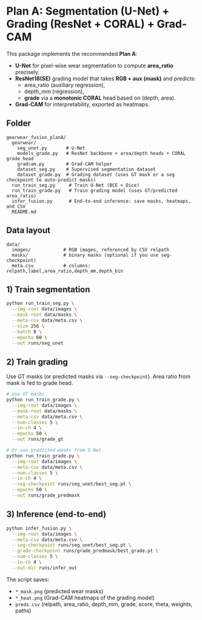 
# Plan A: Segmentation (U-Net) + Grading (ResNet + CORAL) + Grad-CAM

This package implements the recommended **Plan A**:
- **U-Net** for pixel-wise wear segmentation to compute **area_ratio** precisely.
- **ResNet18(SE)** grading model that takes **RGB + aux (mask)** and predicts:
  - area_ratio (auxiliary regression),
  - depth_mm (regression),
  - **grade** via a **monotonic CORAL** head based on (depth, area).
- **Grad-CAM** for interpretability, exported as heatmaps.

## Folder
```
gearwear_fusion_planA/
  gearwear/
    seg_unet.py       # U-Net
    models_grade.py   # ResNet backbone + area/depth heads + CORAL grade head
    gradcam.py        # Grad-CAM helper
    dataset_seg.py    # Supervised segmentation dataset
    dataset_grade.py  # Grading dataset (uses GT mask or a seg checkpoint to auto-predict masks)
  run_train_seg.py     # Train U-Net (BCE + Dice)
  run_train_grade.py   # Train grading model (uses GT/predicted area_ratio)
  infer_fusion.py      # End-to-end inference: save masks, heatmaps, and CSV
  README.md
```

## Data layout
```
data/
  images/            # RGB images, referenced by CSV relpath
  masks/             # binary masks (optional if you use seg-checkpoint)
  meta.csv           # columns: relpath,label,area_ratio,depth_mm,depth_bin
```

## 1) Train segmentation
```bash
python run_train_seg.py \
  --img-root data/images \
  --mask-root data/masks \
  --meta-csv data/meta.csv \
  --size 256 \
  --batch 8 \
  --epochs 60 \
  --out runs/seg_unet
```

## 2) Train grading
Use GT masks (or predicted masks via `--seg-checkpoint`). Area ratio from mask is fed to grade head.
```bash
# Use GT masks
python run_train_grade.py \
  --img-root data/images \
  --mask-root data/masks \
  --meta-csv data/meta.csv \
  --num-classes 5 \
  --in-ch 4 \
  --epochs 50 \
  --out runs/grade_gt

# Or use predicted masks from U-Net
python run_train_grade.py \
  --img-root data/images \
  --meta-csv data/meta.csv \
  --num-classes 5 \
  --in-ch 4 \
  --seg-checkpoint runs/seg_unet/best_seg.pt \
  --epochs 50 \
  --out runs/grade_predmask
```

## 3) Inference (end-to-end)
```bash
python infer_fusion.py \
  --img-root data/images \
  --meta-csv data/meta.csv \
  --seg-checkpoint runs/seg_unet/best_seg.pt \
  --grade-checkpoint runs/grade_predmask/best_grade.pt \
  --num-classes 5 \
  --in-ch 4 \
  --out-dir runs/infer_out
```
The script saves:
- `*_mask.png` (predicted wear masks)
- `*_heat.png` (Grad-CAM heatmaps of the grading model)
- `preds.csv` (relpath, area_ratio, depth_mm, grade, score, theta, weights, paths)
